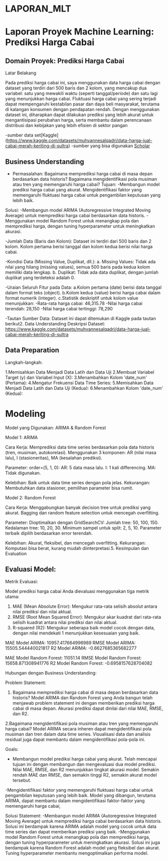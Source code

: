# LAPORAN_MLT
# Laporan Proyek Machine Learning: Prediksi Harga Cabai
##  Domain Proyek: Prediksi Harga Cabai

Latar Belakang

Pada prediksi harga cabai ini, saya menggunakan data harga cabai dengan dataset yang terdiri dari 500 baris dan 2 kolom, yang mencakup dua variabel: satu yang mewakili waktu (seperti tanggal/periode) dan satu lagi yang menunjukkan harga cabai. Fluktuasi harga cabai yang sering terjadi dapat mempengaruhi kestabilan pasar dan daya beli masyarakat, terutama di kalangan konsumen dengan pendapatan rendah. Dengan menggunakan dataset ini, diharapkan dapat dilakukan prediksi yang lebih akurat untuk mengantisipasi perubahan harga, serta membantu dalam perencanaan distribusi dan kebijakan yang lebih efisien di sektor pangan

-sumber data set[Kaggle] (https://www.kaggle.com/datasets/muhvannesalqadri/data-harga-jual-cabai-merah-keriting-di-sultra)
-sumber yang bisa digunakan [Scholar](https://socjs.telkomuniversity.ac.id/ojs/index.php/indojc/article/view/144) 

## Business Understanding

- Permasalahan:
Bagaimana memprediksi harga cabai di masa depan berdasarkan data historis?
Bagaimana mengidentifikasi pola musiman atau tren yang memengaruhi harga cabai?
Tujuan:
-Membangun model prediksi harga cabai yang akurat.
Mengidentifikasi faktor yang memengaruhi fluktuasi harga cabai untuk pengambilan keputusan yang lebih baik.

Solusi:
-Membangun model ARIMA (Autoregressive Integrated Moving Average) untuk memprediksi harga cabai berdasarkan data historis.
-Menggunakan model Random Forest untuk menangkap pola dan memprediksi harga, dengan tuning hyperparameter untuk meningkatkan akurasi.

-Jumlah Data (Baris dan Kolom):
Dataset ini terdiri dari 500 baris dan 2 kolom. Kolom pertama berisi tanggal dan kolom kedua berisi nilai harga cabai.

-Kondisi Data (Missing Value, Duplikat, dll.):
a. Missing Values: Tidak ada nilai yang hilang (missing values), semua 500 baris pada kedua kolom memiliki data lengkap.
b. Duplikat: Tidak ada data duplikat, dengan jumlah duplikat yang terdeteksi adalah 0.

-Uraian Seluruh Fitur pada Data:
a.Kolom pertama (date) berisi data tanggal dalam format teks (object).
b.Kolom kedua (value) berisi harga cabai dalam format numerik (integer).
c.Statistik deskriptif untuk kolom value menunjukkan:
  	-Rata-rata harga cabai: 46,315.78
	-Nilai harga cabai terendah: 28,150
	-Nilai harga cabai tertinggi: 78,290

-Tautan Sumber Data:
Dataset ini dapat ditemukan di Kaggle pada tautan berikut2. Data Understanding
Deskripsi Dataset: https://www.kaggle.com/datasets/muhvannesalqadri/data-harga-jual-cabai-merah-keriting-di-sultra 

## Data Preparation
Langkah-langkah:

1.Memisahkan Data Menjadi Data Latih dan Data Uji 
2.Membuat Variabel Target (y) dan Variabel Input (X):
3.Menambahkan Kolom 'date_num' (Pertama):
4.Mengatur Frekuensi Data Time Series:
5.Memisahkan Data Menjadi Data Latih dan Data Uji (Kedua):
6.Menambahkan Kolom 'date_num' (Kedua):


# Modeling
Model yang Digunakan: ARIMA & Random Forest

Model 1: ARIMA

Cara Kerja:
Memprediksi data time series berdasarkan pola data historis (tren, musiman, autokorelasi).
Menggunakan 3 komponen: AR (nilai masa lalu), I (stasioneritas), MA (kesalahan prediksi).

Parameter:
order=(5, 1, 0):
AR: 5 data masa lalu.
I: 1 kali differencing.
MA: Tidak digunakan.

Kelebihan: Baik untuk data time series dengan pola jelas.
Kekurangan: Membutuhkan data stasioner, pemilihan parameter bisa rumit.

Model 2: Random Forest

Cara Kerja:
Menggabungkan banyak decision tree untuk prediksi yang akurat.
Bagging dan random feature selection untuk mencegah overfitting.

Parameter:
Dioptimalkan dengan GridSearchCV:
Jumlah tree: 50, 100, 150.
Kedalaman tree: 10, 20, 30.
Minimum sampel untuk split: 2, 5, 10.
Parameter terbaik dipilih berdasarkan error terendah.

Kelebihan: Akurat, fleksibel, dan mencegah overfitting.
Kekurangan: Komputasi bisa berat, kurang mudah diinterpretasi.5. Kesimpulan dan Evaluation

## Evaluasi Model:

Metrik Evaluasi:

Model prediksi harga cabai Anda dievaluasi menggunakan tiga metrik utama:
1. MAE (Mean Absolute Error): Mengukur rata-rata selisih absolut antara nilai prediksi dan nilai aktual.
2. RMSE (Root Mean Squared Error): Mengukur akar kuadrat dari rata-rata selisih kuadrat antara nilai prediksi dan nilai aktual.
3. R-squared (R2): Mengukur seberapa baik model cocok dengan data, dengan nilai mendekati 1 menunjukkan kesesuaian yang baik.

MAE Model ARIMA: 10957.417664996989
RMSE Model ARIMA: 15505.544440021817
R2 Model ARIMA: -0.6627685365682277

MAE Model Random Forest: 11051.14
RMSE Model Random Forest: 15658.871308941776
R2 Model Random Forest: -0.6958157628704082

Hubungan dengan Business Understanding:

Problem Statement:

1. Bagaimana memprediksi harga cabai di masa depan berdasarkan data historis?
Model ARIMA dan Random Forest yang Anda bangun telah menjawab problem statement ini dengan memberikan prediksi harga cabai di masa depan. Akurasi prediksi dapat dinilai dari nilai MAE, RMSE, dan R2.

2.Bagaimana mengidentifikasi pola musiman atau tren yang memengaruhi harga cabai?
Model ARIMA secara inheren dapat mengidentifikasi pola musiman dan tren dalam data time series. Visualisasi data dan analisis residual juga dapat membantu dalam mengidentifikasi pola-pola ini.

Goals:
- Membangun model prediksi harga cabai yang akurat.
Telah mencapai tujuan ini dengan membangun dan mengevaluasi dua model prediksi. Nilai MAE, RMSE, dan R2 menunjukkan tingkat akurasi model. Semakin rendah MAE dan RMSE, dan semakin tinggi R2, semakin akurat model tersebut.

-Mengidentifikasi faktor yang memengaruhi fluktuasi harga cabai untuk pengambilan keputusan yang lebih baik.
Model yang dibangun, terutama ARIMA, dapat membantu dalam mengidentifikasi faktor-faktor yang memengaruhi harga cabai, 

Solusi Statement:
-Membangun model ARIMA (Autoregressive Integrated Moving Average) untuk memprediksi harga cabai berdasarkan data historis.
Solusi ini berdampak karena ARIMA adalah model yang cocok untuk data time series dan dapat memberikan prediksi yang baik.
-Menggunakan model Random Forest untuk menangkap pola dan memprediksi harga, dengan tuning hyperparameter untuk meningkatkan akurasi.
Solusi ini juga berdampak karena Random Forest adalah model yang fleksibel dan akurat. Tuning hyperparameter membantu mengoptimalkan performa model.
